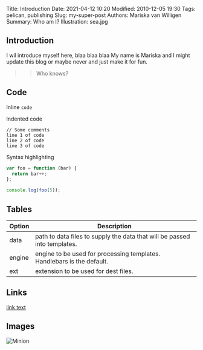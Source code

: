 Title: Introduction
Date: 2021-04-12 10:20
Modified: 2010-12-05 19:30
Tags: pelican, publishing
Slug: my-super-post
Authors: Mariska van Willigen
Summary: Who am I?
Illustration: sea.jpg

## Introduction
I wil introduce myself here, blaa blaa blaa My name is Mariska and I might update this blog or maybe never and just make it for fun. 

>> Who knows?

## Code

Inline `code`

Indented code

    // Some comments
    line 1 of code
    line 2 of code
    line 3 of code


Syntax highlighting

``` js
var foo = function (bar) {
  return bar++;
};

console.log(foo(5));
```

## Tables

| Option | Description |
| ------ | ----------- |
| data   | path to data files to supply the data that will be passed into templates. |
| engine | engine to be used for processing templates. Handlebars is the default. |
| ext    | extension to be used for dest files. |



## Links

[link text](http://dev.nodeca.com)


## Images

![Minion](https://octodex.github.com/images/minion.png)
